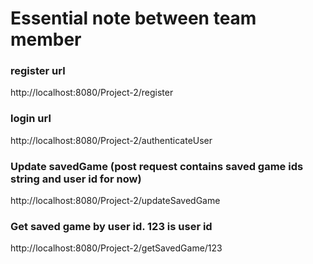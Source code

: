 # Essential note between team member

### register url
http://localhost:8080/Project-2/register
### login url
http://localhost:8080/Project-2/authenticateUser
### Update savedGame (post request contains saved game ids string and user id for now)
http://localhost:8080/Project-2/updateSavedGame
### Get saved game by user id. 123 is user id
http://localhost:8080/Project-2/getSavedGame/123